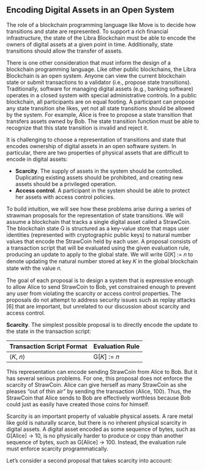 ## Encoding Digital Assets in an Open System

The role of a blockchain programming language like Move is to decide how transitions and state are represented. To support a rich financial infrastructure, the state of the Libra Blockchain must be able to encode the owners of digital assets at a given point in time. Additionally, state transitions should allow the transfer of assets.

There is one other consideration that must inform the design of a blockchain programming language. Like other public blockchains, the Libra Blockchain is an open system. Anyone can view the current blockchain state or submit transactions to a validator \(i.e., propose state transitions\). Traditionally, software for managing digital assets \(e.g., banking software\) operates in a closed system with special administrative controls. In a public blockchain, all participants are on equal footing. A participant can propose any state transition she likes, yet not all state transitions should be allowed by the system. For example, Alice is free to propose a state transition that transfers assets owned by Bob. The state transition function must be able to recognize that this state transition is invalid and reject it.

It is challenging to choose a representation of transitions and state that encodes ownership of digital assets in an open software system. In particular, there are two properties of physical assets that are difficult to encode in digital assets:

* **Scarcity**. The supply of assets in the system should be controlled. Duplicating existing assets should be prohibited, and creating new assets should be a privileged operation. 
* **Access control**. A participant in the system should be able to protect her assets with access control policies.

To build intuition, we will see how these problems arise during a series of strawman proposals for the representation of state transitions. We will assume a blockchain that tracks a single digital asset called a StrawCoin. The blockchain state G is structured as a key-value store that maps user identities \(represented with cryptographic public keys\) to natural number values that encode the StrawCoin held by each user. A proposal consists of a transaction script that will be evaluated using the given evaluation rule, producing an update to apply to the global state. We will write G\[𝐾\] := 𝑛 to denote updating the natural number stored at key 𝐾 in the global blockchain state with the value 𝑛.

The goal of each proposal is to design a system that is expressive enough to allow Alice to send StrawCoin to Bob, yet constrained enough to prevent any user from violating the scarcity or access control properties. The proposals do not attempt to address security issues such as replay attacks \[6\] that are important, but unrelated to our discussion about scarcity and access control.

**Scarcity**. The simplest possible proposal is to directly encode the update to the state in the transaction script:

| Transaction Script Format | Evaluation Rule |
| :--- | :--- |
| ⟨𝐾, 𝑛⟩ | G\[𝐾\] := 𝑛 |

This representation can encode sending StrawCoin from Alice to Bob. But it has several serious problems. For one, this proposal does not enforce the scarcity of StrawCoin. Alice can give herself as many StrawCoin as she pleases “out of thin air” by sending the transaction ⟨Alice, 100⟩. Thus, the StrawCoin that Alice sends to Bob are effectively worthless because Bob could just as easily have created those coins for himself.

Scarcity is an important property of valuable physical assets. A rare metal like gold is naturally scarce, but there is no inherent physical scarcity in digital assets. A digital asset encoded as some sequence of bytes, such as G\[Alice\] → 10, is no physically harder to produce or copy than another sequence of bytes, such as G\[Alice\] → 100. Instead, the evaluation rule must enforce scarcity programmatically.

Let’s consider a second proposal that takes scarcity into account:

